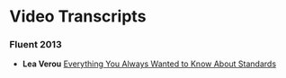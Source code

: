Video Transcripts
================

### Fluent 2013 ###

* __Lea Verou__  [Everything You Always Wanted to Know About Standards](https://github.com/Technommy/Subtitle/blob/master/Everything_You_Always_Wanted_to_Know_About_Standards)
